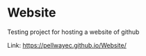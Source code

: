 # Website
Testing project for hosting a website of github

Link: https://pellwayec.github.io/Website/
